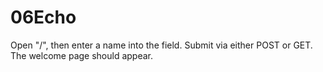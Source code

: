 # 06Echo

Open "/", then enter a name into the field. Submit via either POST or GET. The welcome page should appear.
